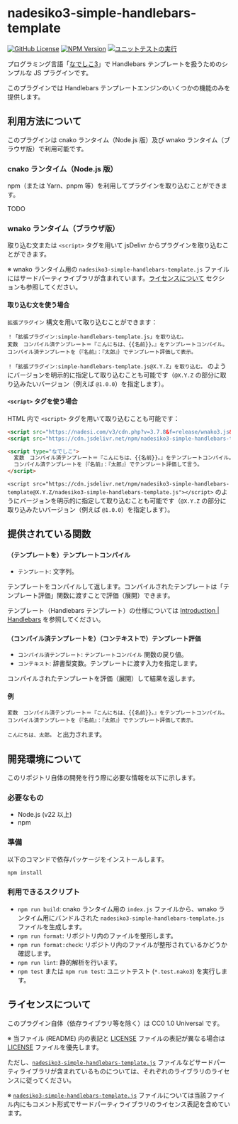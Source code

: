 # nadesiko3-simple-handlebars-template

[![GitHub License](https://img.shields.io/github/license/nekonoshiri/nadesiko3-simple-handlebars-template)](https://github.com/nekonoshiri/nadesiko3-simple-handlebars-template/blob/main/LICENSE)
[![NPM Version](https://img.shields.io/npm/v/nadesiko3-simple-handlebars-template)](https://www.npmjs.com/package/nadesiko3-simple-handlebars-template)
[![ユニットテストの実行](https://github.com/nekonoshiri/nadesiko3-simple-handlebars-template/actions/workflows/test.yml/badge.svg)](https://github.com/nekonoshiri/nadesiko3-simple-handlebars-template/actions/workflows/test.yml)

プログラミング言語「[なでしこ3](https://github.com/kujirahand/nadesiko3)」で Handlebars テンプレートを扱うためのシンプルな JS プラグインです。

このプラグインでは Handlebars テンプレートエンジンのいくつかの機能のみを提供します。

## 利用方法について

このプラグインは cnako ランタイム（Node.js 版）及び wnako ランタイム（ブラウザ版）で利用可能です。

### cnako ランタイム（Node.js 版）

npm（または Yarn、pnpm 等）を利用してプラグインを取り込むことができます。

TODO

### wnako ランタイム（ブラウザ版）

取り込む文または `<script>` タグを用いて jsDelivr からプラグインを取り込むことができます。

※ wnako ランタイム用の `nadesiko3-simple-handlebars-template.js` ファイルにはサードパーティライブラリが含まれています。[ライセンスについて](#ライセンスについて) セクションも参照してください。

#### 取り込む文を使う場合

`拡張プラグイン` 構文を用いて取り込むことができます：

```nako3
！「拡張プラグイン:simple-handlebars-template.js」を取り込む。
変数　コンパイル済テンプレート＝『こんにちは、{{名前}}。』をテンプレートコンパイル。
コンパイル済テンプレートを｛『名前』：『太郎』｝でテンプレート評価して表示。
```

`！「拡張プラグイン:simple-handlebars-template.js@X.Y.Z」を取り込む。` のようにバージョンを明示的に指定して取り込むことも可能です（`@X.Y.Z` の部分に取り込みたいバージョン（例えば `@1.0.0`）を指定します）。

#### `<script>` タグを使う場合

HTML 内で `<script>` タグを用いて取り込むことも可能です：

```html
<script src="https://nadesi.com/v3/cdn.php?v=3.7.8&f=release/wnako3.js&run"></script>
<script src="https://cdn.jsdelivr.net/npm/nadesiko3-simple-handlebars-template/nadesiko3-simple-handlebars-template.js"></script>

<script type="なでしこ">
  変数　コンパイル済テンプレート＝『こんにちは、{{名前}}。』をテンプレートコンパイル。
  コンパイル済テンプレートを｛『名前』：『太郎』｝でテンプレート評価して言う。
</script>
```

`<script src="https://cdn.jsdelivr.net/npm/nadesiko3-simple-handlebars-template@X.Y.Z/nadesiko3-simple-handlebars-template.js"></script>` のようにバージョンを明示的に指定して取り込むことも可能です（`@X.Y.Z` の部分に取り込みたいバージョン（例えば `@1.0.0`）を指定します）。

## 提供されている関数

### `（テンプレートを）テンプレートコンパイル`

- `テンプレート`: 文字列。

テンプレートをコンパイルして返します。コンパイルされたテンプレートは「テンプレート評価」関数に渡すことで評価（展開）できます。

テンプレート（Handlebars テンプレート）の仕様については [Introduction | Handlebars](https://handlebarsjs.com/guide) を参照してください。

### `（コンパイル済テンプレートを）（コンテキストで）テンプレート評価`

- `コンパイル済テンプレート`: `テンプレートコンパイル` 関数の戻り値。
- `コンテキスト`: 辞書型変数。テンプレートに渡す入力を指定します。

コンパイルされたテンプレートを評価（展開）して結果を返します。

#### 例

```nako3
変数　コンパイル済テンプレート＝『こんにちは、{{名前}}。』をテンプレートコンパイル。
コンパイル済テンプレートを｛『名前』：『太郎』｝でテンプレート評価して表示。
```

`こんにちは、太郎。` と出力されます。

## 開発環境について

このリポジトリ自体の開発を行う際に必要な情報を以下に示します。

### 必要なもの

- Node.js (v22 以上)
- npm

### 準備

以下のコマンドで依存パッケージをインストールします。

```sh
npm install
```

### 利用できるスクリプト

- `npm run build`: cnako ランタイム用の `index.js` ファイルから、wnako ランタイム用にバンドルされた `nadesiko3-simple-handlebars-template.js` ファイルを生成します。
- `npm run format`: リポジトリ内のファイルを整形します。
- `npm run format:check`: リポジトリ内のファイルが整形されているかどうか確認します。
- `npm run lint`: 静的解析を行います。
- `npm test` または `npm run test`: ユニットテスト (`*.test.nako3`) を実行します。

## ライセンスについて

このプラグイン自体（依存ライブラリ等を除く）は CC0 1.0 Universal です。

※ 当ファイル (README) 内の表記と [LICENSE](LICENSE) ファイルの表記が異なる場合は [LICENSE](LICENSE) ファイルを優先します。

ただし、[`nadesiko3-simple-handlebars-template.js`](nadesiko3-simple-handlebars-template.js) ファイルなどサードパーティライブラリが含まれているものについては、それぞれのライブラリのライセンスに従ってください。

※ [`nadesiko3-simple-handlebars-template.js`](nadesiko3-simple-handlebars-template.js) ファイルについては当該ファイル内にもコメント形式でサードパーティライブラリのライセンス表記を含めています。
